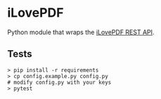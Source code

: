 # iLovePDF

Python module that wraps the [iLovePDF REST API](https://developer.ilovepdf.com/docs/api-reference).

## Tests

```console
> pip install -r requirements
> cp config.example.py config.py
# modify config.py with your keys
> pytest
```
